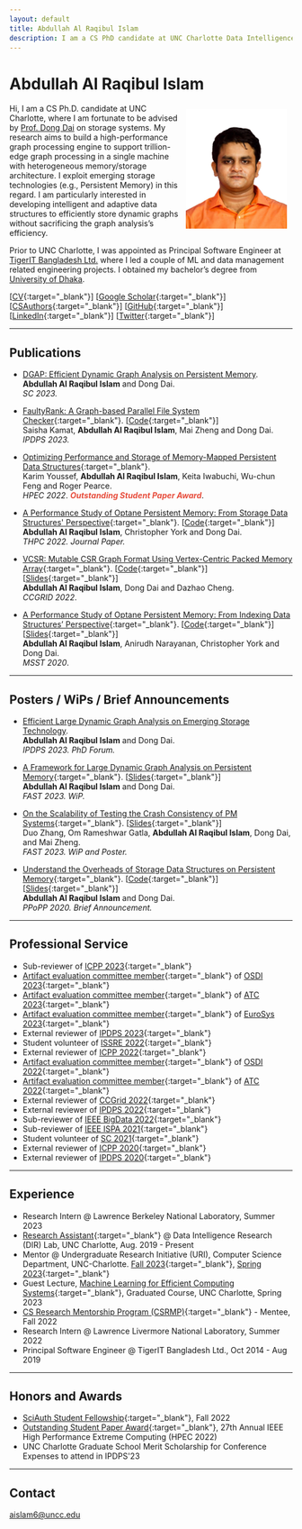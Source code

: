 ```yaml
---
layout: default
title: Abdullah Al Raqibul Islam
description: I am a CS PhD candidate at UNC Charlotte Data Intelligence Research (DIR) Lab, where I am advised by Prof. Dong Dai. My research aims to build a high-performance graph processing engine to support trillion-edge graph processing in a single machine with heterogeneous memory/storage architecture.
---
```


# Abdullah Al Raqibul Islam
<img src="/static/raqib.jpg" alt="Raqib" style="width: 180px; height: 212px; float: right; margin: 10px"/>
<!-- ![Raqib](/static/raqib.jpg) -->

Hi, I am a CS Ph.D. candidate at UNC Charlotte, where I am fortunate to be advised by [Prof. Dong Dai](https://daidong.github.io) on storage systems.
My research aims to build a high-performance graph processing engine to support trillion-edge graph processing in a single machine with heterogeneous memory/storage architecture. I exploit emerging storage technologies (e.g., Persistent Memory) in this regard. I am particularly interested in developing intelligent and adaptive data structures to efficiently store dynamic graphs without sacrificing the graph analysis’s efficiency.

Prior to UNC Charlotte, I was appointed as Principal Software Engineer at [TigerIT Bangladesh Ltd.](https://www.tigerit.com) where I led a couple of ML and data management related engineering projects. I obtained my bachelor’s degree from [University of Dhaka](https://www.cse.du.ac.bd).

[[CV](/cv.pdf){:target="_blank"}] [[Google Scholar](https://scholar.google.com/citations?hl=en&user=H8zsAR8AAAAJ&view_op=list_works&sortby=pubdate){:target="_blank"}] [[CSAuthors](https://www.csauthors.net/abdullah-al-raqibul-islam/){:target="_blank"}] [[GitHub](https://github.com/biqar){:target="_blank"}] [[LinkedIn](https://www.linkedin.com/in/aa-raqibul-islam/){:target="_blank"}] [[Twitter](https://twitter.com/AbdullahRaqibul){:target="_blank"}]

---

## Publications

- [DGAP: Efficient Dynamic Graph Analysis on Persistent Memory](#).<br>
  **Abdullah Al Raqibul Islam** and Dong Dai.<br>
  *SC 2023.*

- [FaultyRank: A Graph-based Parallel File System Checker](https://daidong.github.io/files/faultyrank_ipdps23.pdf){:target="_blank"}. [[Code](https://github.com/DIR-LAB/FaultyRank){:target="_blank"}]<br>
  Saisha Kamat, **Abdullah Al Raqibul Islam**, Mai Zheng and Dong Dai. <br>
  *IPDPS 2023.*

- [Optimizing Performance and Storage of Memory-Mapped Persistent Data Structures](https://ieeexplore.ieee.org/stamp/stamp.jsp?tp=&arnumber=9926392){:target="_blank"}. <br>
  Karim Youssef, **Abdullah Al Raqibul Islam**, Keita Iwabuchi, Wu-chun Feng and Roger Pearce. <br>
  *HPEC 2022*. *<strong><i style="color:#e74d3c">Outstanding Student Paper Award</i></strong>*.

- [A Performance Study of Optane Persistent Memory: From Storage Data Structures' Perspective](https://rdcu.be/cWgD4){:target="_blank"}. [[Code](https://github.com/DIR-LAB/ycsb-storedsbench){:target="_blank"}] <br>
  **Abdullah Al Raqibul Islam**, Christopher York and Dong Dai. <br>
  *THPC 2022. Journal Paper.*

- [VCSR: Mutable CSR Graph Format Using Vertex-Centric Packed Memory Array](https://webpages.charlotte.edu/ddai/papers/dong-ccgrid-22.pdf){:target="_blank"}. [[Code](https://github.com/DIR-LAB/VCSR){:target="_blank"}] [[Slides](https://webpages.charlotte.edu/ddai/papers/ccgrid22_vcsr_raqib.pdf){:target="_blank"}]<br>
  **Abdullah Al Raqibul Islam**, Dong Dai and Dazhao Cheng. <br>
  *CCGRID 2022*.

- [A Performance Study of Optane Persistent Memory: From Indexing Data Structures’ Perspective](https://webpages.charlotte.edu/ddai/papers/MSST20_Pmem_CameraReady.pdf){:target="_blank"}. [[Code](https://github.com/DIR-LAB/ycsb-storedsbench){:target="_blank"}] [[Slides](https://biqar.github.io/#){:target="_blank"}]<br>
  **Abdullah Al Raqibul Islam**, Anirudh Narayanan, Christopher York and Dong Dai. <br>
  *MSST 2020*.

---

## Posters / WiPs / Brief Announcements

- [Efficient Large Dynamic Graph Analysis on Emerging Storage Technology](#).<br>
  **Abdullah Al Raqibul Islam** and Dong Dai.<br>
  *IPDPS 2023. PhD Forum.*

- [A Framework for Large Dynamic Graph Analysis on Persistent Memory](https://daidong.github.io/files/FAST23_wip_DGAP.pdf){:target="_blank"}. [[Slides](https://biqar.github.io/#){:target="_blank"}]<br>
  **Abdullah Al Raqibul Islam** and Dong Dai.<br>
  *FAST 2023. WiP.*

- [On the Scalability of Testing the Crash Consistency of PM Systems](https://daidong.github.io/files/FAST23WIP_pm_crashconsistency.pdf){:target="_blank"}. [[Slides](https://biqar.github.io/#){:target="_blank"}]<br>
  Duo Zhang, Om Rameshwar Gatla, **Abdullah Al Raqibul Islam**, Dong Dai, and Mai Zheng. <br>
  *FAST 2023. WiP and Poster.*

- [Understand the Overheads of Storage Data Structures on Persistent Memory](https://webpages.charlotte.edu/ddai/papers/Understand_PMEM_Overheads.pdf){:target="_blank"}. [[Code](https://github.com/DIR-LAB/ycsb-storedsbench){:target="_blank"}] [[Slides](https://webpages.charlotte.edu/ddai/papers/ppopp-2020.pptx){:target="_blank"}]<br>
  **Abdullah Al Raqibul Islam** and Dong Dai. <br>
  *PPoPP 2020. Brief Announcement.*

---

## Professional Service

- Sub-reviewer of [ICPP 2023](https://icpp23.sci.utah.edu){:target="_blank"}
- [Artifact evaluation committee member](https://osdi23ae.usenix.hotcrp.com/users/pc){:target="_blank"} of [OSDI 2023](https://www.usenix.org/conference/osdi23){:target="_blank"}
- [Artifact evaluation committee member](https://atc23ae.usenix.hotcrp.com/users/pc){:target="_blank"} of [ATC 2023](https://www.usenix.org/conference/atc23){:target="_blank"}
- [Artifact evaluation committee member](https://eurosys23ae-fall.hotcrp.com/users/pc){:target="_blank"} of [EuroSys 2023](https://2023.eurosys.org){:target="_blank"}
- External reviewer of [IPDPS 2023](https://www.ipdps.org/ipdps2023/2023-.html){:target="_blank"}
- Student volunteer of [ISSRE 2022](https://issre2022.github.io){:target="_blank"}
- External reviewer of [ICPP 2022](https://icpp22.gitlabpages.inria.fr){:target="_blank"}
- [Artifact evaluation committee member](https://osdi22ae.usenix.hotcrp.com/users/pc){:target="_blank"} of [OSDI 2022](https://www.usenix.org/conference/osdi22){:target="_blank"}
- [Artifact evaluation committee member](https://atc22ae.usenix.hotcrp.com/users/pc){:target="_blank"} of [ATC 2022](https://www.usenix.org/conference/atc22){:target="_blank"}
- External reviewer of [CCGrid 2022](https://fcrlab.unime.it/ccgrid22/){:target="_blank"}
- External reviewer of [IPDPS 2022](https://www.ipdps.org/ipdps2022/index.html){:target="_blank"}
- Sub-reviewer of [IEEE BigData 2022](http://bigdataieee.org/BigData2022/){:target="_blank"}
- Sub-reviewer of [IEEE ISPA 2021](http://www.cloud-conf.net/ispa2021/){:target="_blank"}
- Student volunteer of [SC 2021](https://sc21.supercomputing.org){:target="_blank"}
- External reviewer of [ICPP 2020](https://jnamaral.github.io/icpp20/){:target="_blank"}
- External reviewer of [IPDPS 2020](https://www.ipdps.org/ipdps2020/index.html){:target="_blank"}

---

## Experience

- Research Intern @ Lawrence Berkeley National Laboratory, Summer 2023
- [Research Assistant](https://daidong.github.io){:target="_blank"} @ Data Intelligence Research (DIR) Lab, UNC Charlotte, Aug. 2019 - Present
- Mentor @ Undergraduate Research Initiative (URI), Computer Science Department, UNC-Charlotte. [Fall 2023](https://daidong.github.io/teaching/2023-fall-uri){:target="_blank"}, [Spring 2023](https://daidong.github.io/teaching/2023-spring-2){:target="_blank"}
- Guest Lecture, [Machine Learning for Efficient Computing Systems](https://daidong.github.io/teaching/2023-spring){:target="_blank"}, Graduated Course, UNC Charlotte, Spring 2023
- [CS Research Mentorship Program (CSRMP)](https://research.google/outreach/csrmp/recipients/?category=2022){:target="_blank"} - Mentee, Fall 2022
- Research Intern @ Lawrence Livermore National Laboratory, Summer 2022
- Principal Software Engineer @ TigerIT Bangladesh Ltd., Oct 2014 - Aug 2019

___

## Honors and Awards
- [SciAuth Student Fellowship](https://sciauth.org/fellows/){:target="_blank"}, Fall 2022 
- [Outstanding Student Paper Award](https://ieee-hpec.org/index.php/ieee-hpec-2022-prelim-agenda/){:target="_blank"}, 27th Annual IEEE High Performance Extreme Computing (HPEC 2022)
- UNC Charlotte Graduate School Merit Scholarship for Conference Expenses to attend in IPDPS'23

___

## Contact

aislam6@uncc.edu

